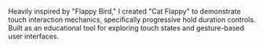 Heavily inspired by "Flappy Bird," I created "Cat Flappy" to demonstrate touch interaction mechanics, specifically progressive hold duration controls. 
Built as an educational tool for exploring touch states and gesture-based user interfaces.
